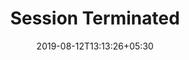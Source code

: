 ---
title: "Session Terminated"
date: 2019-08-12T13:13:26+05:30
type: "credit-report"
layout: "session-terminated"

currentinfo: 'incomplete'
currentpayment: ''
currentkyc: ''
currentreport: ''

loggedin: true
progressBar: true
---